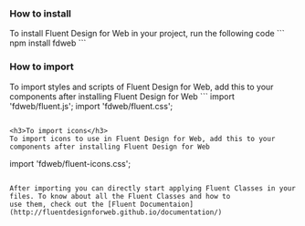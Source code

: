 <h3>How to install</h3>
To install Fluent Design for Web in your project, run the following code
```
npm install fdweb
```

<h3>How to import</h3>
To import styles and scripts of Fluent Design for Web, add this to your components after installing Fluent Design for Web
```
import 'fdweb/fluent.js';
import 'fdweb/fluent.css';

```

<h3>To import icons</h3>
To import icons to use in Fluent Design for Web, add this to your components after installing Fluent Design for Web
```
import 'fdweb/fluent-icons.css';

```

After importing you can directly start applying Fluent Classes in your files. To know about all the Fluent Classes and how to 
use them, check out the [Fluent Documentaion](http://fluentdesignforweb.github.io/documentation/)
